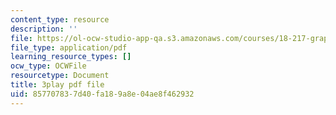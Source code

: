 ```yaml
---
content_type: resource
description: ''
file: https://ol-ocw-studio-app-qa.s3.amazonaws.com/courses/18-217-graph-theory-and-additive-combinatorics-fall-2019/857707837d40fa189a8e04ae8f462932_YAo1sd4kuOQ.pdf
file_type: application/pdf
learning_resource_types: []
ocw_type: OCWFile
resourcetype: Document
title: 3play pdf file
uid: 85770783-7d40-fa18-9a8e-04ae8f462932
---
```

